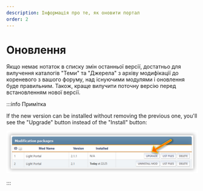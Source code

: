 ```yaml
---
description: Інформація про те, як оновити портал
order: 2
---
```


# Оновлення

Якщо немає нотаток в списку змін останньої версії, достатньо для вилучення каталогів "Теми" та "Джерела" з архіву модифікації до кореневого з вашого форуму, над існуючими модулями і оновлення буде правильним. Також, краще вилучити поточну версію перед встановленням нової версії.

:::info Примітка

If the new version can be installed without removing the previous one, you'll see the "Upgrade" button instead of the "Install" button:

![Updating](upgrade.png)

:::
